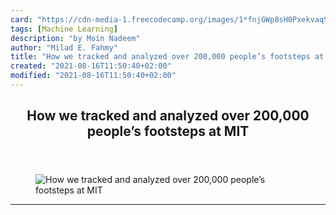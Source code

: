 ```yaml
---
card: "https://cdn-media-1.freecodecamp.org/images/1*fnjGWp8sH0PxekvaqSES5w.jpeg"
tags: [Machine Learning]
description: "by Moin Nadeem"
author: "Milad E. Fahmy"
title: "How we tracked and analyzed over 200,000 people’s footsteps at MIT"
created: "2021-08-16T11:50:40+02:00"
modified: "2021-08-16T11:50:40+02:00"
---
```

<div class="site-wrapper">
<main id="site-main" class="site-main outer">
<div class="inner">
<article class="post-full post tag-machine-learning tag-data-science tag-tech tag-technology tag-startup ">
<header class="post-full-header">
<h1 class="post-full-title">How we tracked and analyzed over 200,000 people’s footsteps at MIT</h1>
</header>
<figure class="post-full-image">
<picture>
<source media="(max-width: 700px)" sizes="1px" srcset="data:image/gif;base64,R0lGODlhAQABAIAAAAAAAP///yH5BAEAAAAALAAAAAABAAEAAAIBRAA7 1w">
<source media="(min-width: 701px)" sizes="(max-width: 800px) 400px,
(max-width: 1170px) 700px,
1400px" srcset="https://cdn-media-1.freecodecamp.org/images/1*fnjGWp8sH0PxekvaqSES5w.jpeg 300w,
https://cdn-media-1.freecodecamp.org/images/1*fnjGWp8sH0PxekvaqSES5w.jpeg 600w,
https://cdn-media-1.freecodecamp.org/images/1*fnjGWp8sH0PxekvaqSES5w.jpeg 1000w,
https://cdn-media-1.freecodecamp.org/images/1*fnjGWp8sH0PxekvaqSES5w.jpeg 2000w">
<img onerror="this.style.display='none'" src="https://cdn-media-1.freecodecamp.org/images/1*fnjGWp8sH0PxekvaqSES5w.jpeg" alt="How we tracked and analyzed over 200,000 people’s footsteps at MIT">
</picture>
</figure>
<section class="post-full-content">
<div class="post-content medium-migrated-article">
</div>
<hr>
</section>
</article>
</div>
</main>
</div>
<!-- Google Tag Manager (noscript) -->
<!-- End Google Tag Manager (noscript) -->

